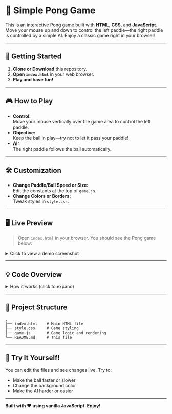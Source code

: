 # 🏓 Simple Pong Game

This is an interactive Pong game built with **HTML**, **CSS**, and **JavaScript**.  
Move your mouse up and down to control the left paddle—the right paddle is controlled by a simple AI. Enjoy a classic game right in your browser!

---

## 🚀 Getting Started

1. **Clone or Download** this repository.
2. **Open `index.html`** in your web browser.
3. **Play and have fun!**

---

## 🎮 How to Play

- **Control:**  
  Move your mouse vertically over the game area to control the left paddle.
- **Objective:**  
  Keep the ball in play—try not to let it pass your paddle!
- **AI:**  
  The right paddle follows the ball automatically.

---

## 🛠️ Customization

- **Change Paddle/Ball Speed or Size:**  
  Edit the constants at the top of `game.js`.
- **Change Colors or Borders:**  
  Tweak styles in `style.css`.

---

## 🖥️ Live Preview

> Open `index.html` in your browser. You should see the Pong game below:

<details>
<summary>Click to view a demo screenshot</summary>

![Pong Game Screenshot](![image](https://github.com/user-attachments/assets/65a1c95e-7fab-43f2-9d08-2a1ce23ecc1d)
)

</details>

---

## 💡 Code Overview

<details>
<summary>How it works (click to expand)</summary>

- The game uses an HTML `<canvas>` for drawing.
- The left paddle follows your mouse.
- The right paddle is AI-controlled and tracks the ball.
- Collision detection is handled in JavaScript.
- Ball resets to the center if it goes out of bounds.

</details>

---

## 📁 Project Structure

```
.
├── index.html    # Main HTML file
├── style.css     # Game styling
├── game.js       # Game logic and rendering
└── README.md     # This file
```

---

## 🧩 Try It Yourself!

You can edit the files and see changes live. Try to:

- Make the ball faster or slower
- Change the background color
- Make the AI harder or easier

---

**Built with ❤️ using vanilla JavaScript. Enjoy!**
